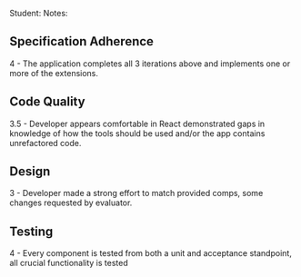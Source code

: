 Student:
Notes:

## Specification Adherence

4 - The application completes all 3 iterations above and implements one or more of the extensions.

## Code Quality

3.5 - Developer appears comfortable in React demonstrated gaps in knowledge of how the tools should be used and/or the app contains unrefactored code.

## Design

3 - Developer made a strong effort to match provided comps, some changes requested by evaluator.

## Testing

4 - Every component is tested from both a unit and acceptance standpoint, all crucial functionality is tested
